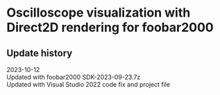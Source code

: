 # Oscilloscope visualization with Direct2D rendering for foobar2000

## Update history
2023-10-12  
Updated with foobar2000 SDK-2023-09-23.7z  
Updated with Visual Studio 2022 code fix and project file  
